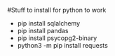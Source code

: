 #Stuff to install for python to work

- pip install sqlalchemy
- pip install pandas
- pip install psycopg2-binary
- python3 -m pip install requests